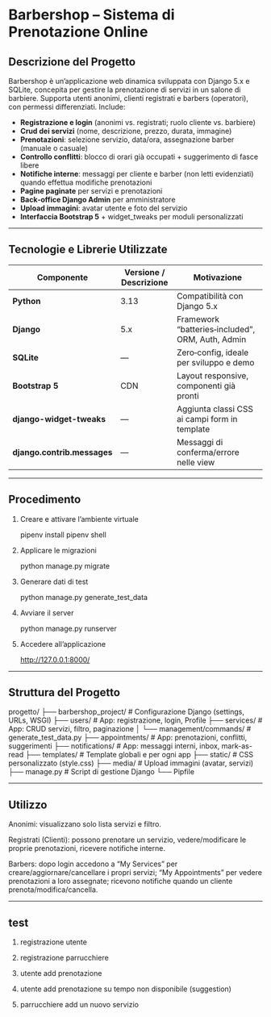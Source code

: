 

# Barbershop – Sistema di Prenotazione Online

## Descrizione del Progetto
Barbershop è un’applicazione web dinamica sviluppata con Django 5.x e SQLite, concepita per gestire la prenotazione di servizi in un salone di barbiere. 
Supporta utenti anonimi, clienti registrati e barbers (operatori), con permessi differenziati. Include:

- **Registrazione e login** (anonimi vs. registrati; ruolo cliente vs. barbiere)  
- **Crud dei servizi** (nome, descrizione, prezzo, durata, immagine)  
- **Prenotazioni**: selezione servizio, data/ora, assegnazione barber (manuale o casuale)  
- **Controllo conflitti**: blocco di orari già occupati + suggerimento di fasce libere  
- **Notifiche interne**: messaggi per cliente e barber (non letti evidenziati) quando effettua modifiche prenotazioni
- **Pagine paginate** per servizi e prenotazioni  
- **Back‑office Django Admin** per amministratore  
- **Upload immagini**: avatar utente e foto del servizio  
- **Interfaccia Bootstrap 5** + widget_tweaks per moduli personalizzati  

---

## Tecnologie e Librerie Utilizzate

| Componente        | Versione / Descrizione                               | Motivazione                                    |
|-------------------|------------------------------------------------------|------------------------------------------------|
| **Python**        | 3.13                                                 | Compatibilità con Django 5.x                   |
| **Django**        | 5.x                                                  | Framework “batteries‑included”, ORM, Auth, Admin |
| **SQLite**        | —                                                    | Zero‑config, ideale per sviluppo e demo        |
| **Bootstrap 5**   | CDN                                                  | Layout responsive, componenti già pronti       |
| **django-widget-tweaks** | —                                            | Aggiunta classi CSS ai campi form in template  |
| **django.contrib.messages** | —                                          | Messaggi di conferma/errore nelle view         |

---

## Procedimento

1. Creare e attivare l’ambiente virtuale

    pipenv install
    pipenv shell

2. Applicare le migrazioni

    python manage.py migrate

3. Generare dati di test

    python manage.py generate_test_data

4. Avviare il server

    python manage.py runserver

5. Accedere all’applicazione

    http://127.0.0.1:8000/


---


## Struttura del Progetto

progetto/
├── barbershop_project/      # Configurazione Django (settings, URLs, WSGI)
├── users/                   # App: registrazione, login, Profile
├── services/                # App: CRUD servizi, filtro, paginazione
│   └── management/commands/ # generate_test_data.py
├── appointments/            # App: prenotazioni, conflitti, suggerimenti
├── notifications/           # App: messaggi interni, inbox, mark-as-read
├── templates/               # Template globali e per ogni app
├── static/                  # CSS personalizzato (style.css)
├── media/                   # Upload immagini (avatar, servizi)
├── manage.py                # Script di gestione Django
└── Pipfile


---


## Utilizzo

Anonimi: visualizzano solo lista servizi e filtro.

Registrati (Clienti): possono prenotare un servizio, vedere/modificare le proprie prenotazioni, ricevere notifiche interne.

Barbers: dopo login accedono a “My Services” per creare/aggiornare/cancellare i propri servizi; 
        “My Appointments” per vedere prenotazioni a loro assegnate; 
        ricevono notifiche quando un cliente prenota/modifica/cancella.


---


## test

1. registrazione utente

2. registrazione parrucchiere

3. utente add prenotazione

4. utente add prenotazione su tempo non disponibile (suggestion)

5. parrucchiere add un nuovo servizio